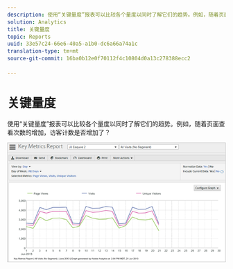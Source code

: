 ```yaml
---
description: 使用“关键量度”报表可以比较各个量度以同时了解它们的趋势。例如，随着页面查看次数的增加，访客计数是否增加了？
solution: Analytics
title: 关键量度
topic: Reports
uuid: 33e57c24-66e6-40a5-a1b0-dc6a66a74a1c
translation-type: tm+mt
source-git-commit: 16ba0b12e0f70112f4c10804d0a13c278388ecc2

---
```



# 关键量度

使用“关键量度”报表可以比较各个量度以同时了解它们的趋势。例如，随着页面查看次数的增加，访客计数是否增加了？

![](assets/reports_key_metrics.png)

<!-- 

<p> <b>Use Cases</b> </p> 
<p>Social Media: You can use the Key Metrics Report to examine social groups, such as Total Mentions or Audience Sentiment, and see how they are affecting revenue. How do you tie key metrics like Revenue to Social metrics? Look at the KM report by those groupings--total mentions, total audience, mapped to revenue. i.e. tv grouping, computing grouping, to see if it spikes or drives revenue. </p>

 -->

